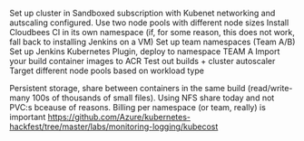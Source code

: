 Set up cluster in Sandboxed subscription with Kubenet networking and autscaling configured.
Use two node pools with different node sizes
Install Cloudbees CI in its own namespace (if, for some reason, this does not work, fall back to installing Jenkins on a VM)
Set up team namespaces (Team A/B)
Set up Jenkins Kubernetes Plugin, deploy to namespace TEAM A
Import your build container images to ACR
Test out builds + cluster autoscaler
Target different node pools based on workload type 






Persistent storage, share between containers in the same build (read/write-many 100s of thousands of small files). Using NFS share today and not PVC:s bceause of reasons.
Billing per namespace (or team, really) is important
https://github.com/Azure/kubernetes-hackfest/tree/master/labs/monitoring-logging/kubecost